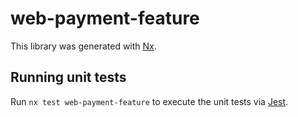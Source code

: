 # web-payment-feature

This library was generated with [Nx](https://nx.dev).

## Running unit tests

Run `nx test web-payment-feature` to execute the unit tests via [Jest](https://jestjs.io).

